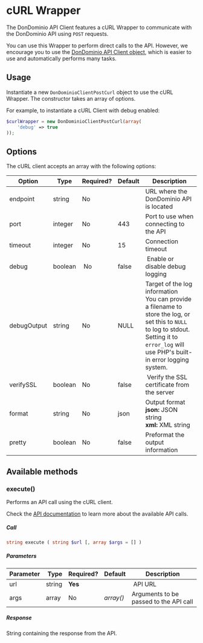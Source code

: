 # cURL Wrapper
The DonDominio API Client features a cURL Wrapper to communicate with the DonDominio API using `POST` requests.

You can use this Wrapper to perform direct calls to the API. However, we encourage you to use the [DonDominio API Client object](https://github.com/DonDominio/DonDominioPHP/wiki/DonDominio), which is easier to use and automatically performs many tasks.

## Usage
Instantiate a new `DonDominioClientPostCurl` object to use the cURL Wrapper. The constructor takes an array of options.

For example, to instantiate a cURL Client with debug enabled:

```php
$curlWrapper = new DonDominioClientPostCurl(array(
	'debug' => true
));
```

## Options
The cURL client accepts an array with the following options:

| Option | Type | Required? | Default | Description |
| ------ | ---- | --------- | ------- | ----------- |
| endpoint | string | No |  | URL where the DonDominio API is located |
| port | integer | No | 443 | Port to use when connecting to the API |
| timeout | integer | No | 15 | Connection timeout |
| debug | boolean | No | false | Enable or disable debug logging |
| debugOutput | string | No | NULL | Target of the log information<br>You can provide a filename to store the log, or set this to `NULL` to log to stdout. Setting it to `error_log` will use PHP's built-in error logging system. |
| verifySSL | boolean | No | false | Verify the SSL certificate from the server |
| format | string | No | json | Output format<br>**json:** JSON string<br>**xml:** XML string |
| pretty | boolean | No | false | Preformat the output information |

## Available methods

### execute()
Performs an API call using the cURL client.

Check the [API documentation](https://docs2.dondominio.com/api/) to learn more about the available API calls.

##### Call
```php
string execute ( string $url [, array $args = [] )
```

##### Parameters
| Parameter | Type | Required? | Default | Description |
| --------- | ---- | --------- | ------- | ----------- |
| url | string | **Yes** | | API URL |
| args | array | No | *array()* | Arguments to be passed to the API call |

##### Response
String containing the response from the API.